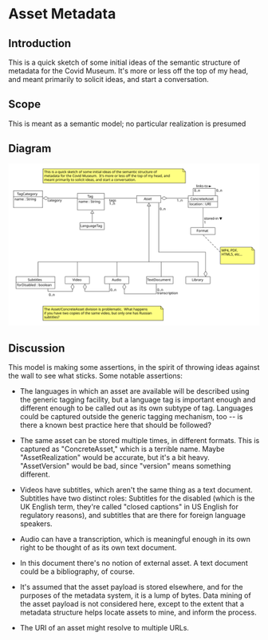 # Asset Metadata

## Introduction
This is a quick sketch of some initial ideas of the semantic structure of
metadata for the Covid Museum.  It's more or less off the top of my head, and
meant primarily to solicit ideas, and start a conversation.

## Scope

This is meant as a semantic model; no particular realization is presumed

## Diagram

![diagram](./asset_metadata.svg)

## Discussion

This model is making some assertions, in the spirit of throwing ideas
against the wall to see what sticks.  Some notable assertions:

*  The languages in which an asset are available will be described
   using the generic tagging facility, but a language tag is important
   enough and different enough to be called out as its own subtype of
   tag.  Languages could be captured outside the generic tagging mechanism,
   too -- is there a known best practice here that should be followed?

*  The same asset can be stored multiple times, in different formats.  This
   is captured as "ConcreteAsset," which is a terrible name.  Maybe
   "AssetRealization" would be accurate, but it's a bit heavy.  "AssetVersion"
   would be bad, since "version" means something different.

*  Videos have subtitles, which aren't the same thing as a text document.
   Subtitles have two distinct roles:  Subtitles for the disabled (which
   is the UK English term, they're called "closed captions" in US English
   for regulatory reasons), and subtitles that are there for foreign language
   speakers.

*  Audio can have a transcription, which is meaningful enough in its own right
   to be thought of as its own text document.

*  In this document there's no notion of external asset.  A text document
   could be a bibliography, of course.

*  It's assumed that the asset payload is stored elsewhere, and for the
   purposes of the metadata system, it is a lump of bytes.  Data mining
   of the asset payload is not considered here, except to the extent that
   a metadata structure helps locate assets to mine, and inform the process.

*  The URI of an asset might resolve to multiple URLs.


